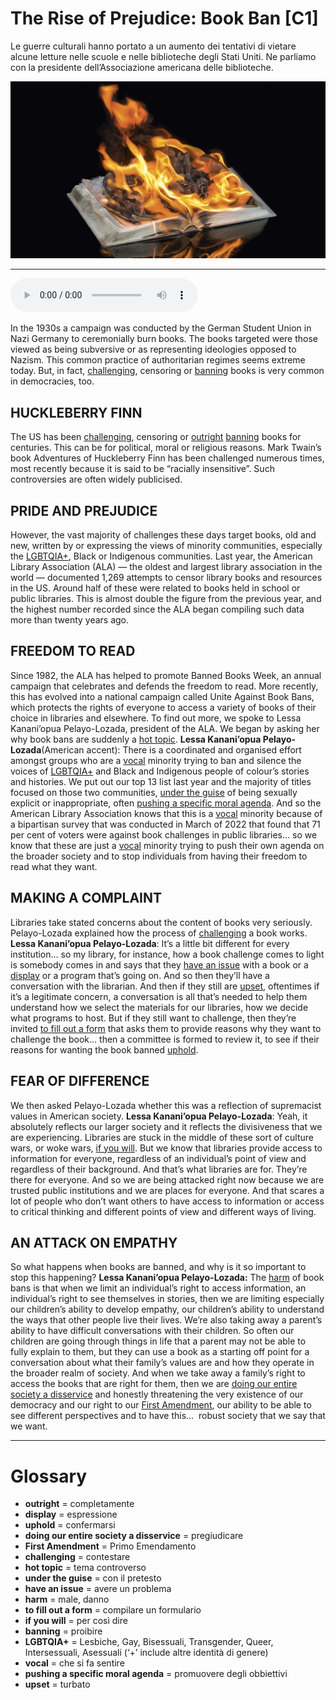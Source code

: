 # The Rise of Prejudice: Book Ban   [C1]

Le guerre culturali hanno portato a un aumento dei tentativi di vietare alcune letture nelle scuole e nelle biblioteche degli Stati Uniti. Ne parliamo con la presidente dell’Associazione americana delle biblioteche.

![](The%20Rise%20of%20Prejudice%20Book%20Ban.jpg)

--------------

<div>
<audio controls autoplay>
    <source src="https:/raw.githubusercontent.com/dartie/speakup/2023-11/The%20Rise%20of%20Prejudice%20Book%20Ban.mp3" type="audio/mpeg">
</audio>
</div>


In the 1930s a campaign was conducted by the German Student Union in Nazi Germany to ceremonially burn books. The books targeted were those viewed as being subversive or as representing ideologies opposed to Nazism. This common practice of authoritarian regimes seems extreme today. But, in fact, [challenging](## "contestare"), censoring or [banning](## "proibire") books is very common in democracies, too.

## HUCKLEBERRY FINN
The US has been [challenging](## "contestare"), censoring or [outright](## "completamente") [banning](## "proibire") books for centuries. This can be for political, moral or religious reasons. Mark Twain’s book Adventures of Huckleberry Finn has been challenged numerous times, most recently because it is said to be “racially insensitive”. Such controversies are often widely publicised.

## PRIDE AND PREJUDICE
However, the vast majority of challenges these days target books, old and new, written by or expressing the views of minority communities, especially the [LGBTQIA+](## "Lesbiche, Gay, Bisessuali, Transgender, Queer, Intersessuali, Asessuali (‘+’ include altre identità di genere)"), Black or Indigenous communities. Last year, the American Library Association (ALA) — the oldest and largest library association in the world — documented 1,269 attempts to censor library books and resources in the US. Around half of these were related to books held in school or public libraries. This is almost double the figure from the previous year, and the highest number recorded since the ALA began compiling such data more than twenty years ago.

## FREEDOM TO READ
Since 1982, the ALA has helped to promote Banned Books Week, an annual campaign that celebrates and defends the freedom to read. More recently, this has evolved into a national campaign called Unite Against Book Bans, which protects the rights of everyone to access a variety of books of their choice in libraries and elsewhere. To find out more, we spoke to Lessa Kanani’opua Pelayo-Lozada, president of the ALA. We began by asking her why book bans are suddenly a [hot topic](## "tema controverso").
**Lessa Kanani’opua Pelayo-Lozada**(American accent): There is a coordinated and organised effort amongst groups who are a [vocal](## "che si fa sentire") minority trying to ban and silence the voices of [LGBTQIA+](## "Lesbiche, Gay, Bisessuali, Transgender, Queer, Intersessuali, Asessuali (‘+’ include altre identità di genere)") and Black and Indigenous people of colour’s stories and histories. We put out our top 13 list last year and the majority of titles focused on those two communities, [under the guise](## "con il pretesto") of being sexually explicit or inappropriate, often [pushing a specific moral agenda](## "promuovere degli obbiettivi"). And so the American Library Association knows that this is a [vocal](## "che si fa sentire") minority because of a bipartisan survey that was conducted in March of 2022 that found that 71 per cent of voters were against book challenges in public libraries… so we know that these are just a [vocal](## "che si fa sentire") minority trying to push their own agenda on the broader society and to stop individuals from having their freedom to read what they want.

## MAKING A COMPLAINT
Libraries take stated concerns about the content of books very seriously. Pelayo-Lozada explained how the process of [challenging](## "contestare") a book works.
**Lessa Kanani’opua Pelayo-Lozada**: It’s a little bit different for every institution… so my library, for instance, how a book challenge comes to light is somebody comes in and says that they [have an issue](## "avere un problema") with a book or a [display](## "espressione") or a program that’s going on. And so then they’ll have a conversation with the librarian. And then if they still are [upset](## "turbato"), oftentimes if it’s a legitimate concern, a conversation is all that’s needed to help them understand how we select the materials for our libraries, how we decide what programs to host. But if they still want to challenge, then they’re invited [to fill out a form](## "compilare un formulario") that asks them to provide reasons why they want to challenge the book… then a committee is formed to review it, to see if their reasons for wanting the book banned [uphold](## "confermarsi").

## FEAR OF DIFFERENCE
We then asked Pelayo-Lozada whether this was a reflection of supremacist values in American society.
**Lessa Kanani’opua Pelayo-Lozada**: Yeah, it absolutely reflects our larger society and it reflects the divisiveness that we are experiencing. Libraries are stuck in the middle of these sort of culture wars, or woke wars, [if you will](## "per così dire"). But we know that libraries provide access to information for everyone, regardless of an individual’s point of view and regardless of their background. And that’s what libraries are for. They’re there for everyone. And so we are being attacked right now because we are trusted public institutions and we are places for everyone. And that scares a lot of people who don’t want others to have access to information or access to critical thinking and different points of view and different ways of living.

## AN ATTACK ON EMPATHY
So what happens when books are banned, and why is it so important to stop this happening?
**Lessa Kanani’opua Pelayo-Lozada:** The [harm](## "male, danno") of book bans is that when we limit an individual’s right to access information, an individual’s right to see themselves in stories, then we are limiting especially our children’s ability to develop empathy, our children’s ability to understand the ways that other people live their lives. We’re also taking away a parent’s ability to have difficult conversations with their children. So often our children are going through things in life that a parent may not be able to fully explain to them, but they can use a book as a starting off point for a conversation about what their family’s values are and how they operate in the broader realm of society. And when we take away a family’s right to access the books that are right for them, then we are [doing our entire society a disservice](## "pregiudicare") and honestly threatening the very existence of our democracy and our right to our [First Amendment](## "Primo Emendamento"), our ability to be able to see different perspectives and to have this…  robust society that we say that we want.
 

--------------

<div style = "display:block; clear:both; page-break-after:always;"></div>

# Glossary
* **outright** = completamente
* **display** = espressione
* **uphold** = confermarsi
* **doing our entire society a disservice** = pregiudicare
* **First Amendment** = Primo Emendamento
* **challenging** = contestare
* **hot topic** = tema controverso
* **under the guise** = con il pretesto
* **have an issue** = avere un problema
* **harm** = male, danno
* **to fill out a form** = compilare un formulario
* **if you will** = per così dire
* **banning** = proibire
* **LGBTQIA+** = Lesbiche, Gay, Bisessuali, Transgender, Queer, Intersessuali, Asessuali (‘+’ include altre identità di genere)
* **vocal** = che si fa sentire
* **pushing a specific moral agenda** = promuovere degli obbiettivi
* **upset** = turbato
